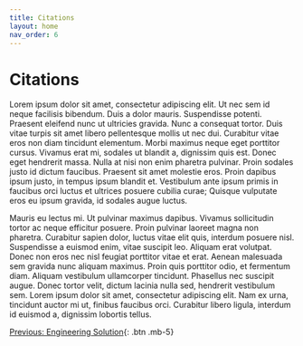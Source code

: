 ```yaml
---
title: Citations
layout: home
nav_order: 6
---
```

# Citations

Lorem ipsum dolor sit amet, consectetur adipiscing elit. Ut nec sem id neque facilisis bibendum. Duis a dolor mauris. Suspendisse potenti. Praesent eleifend nunc ut ultricies gravida. Nunc a consequat tortor. Duis vitae turpis sit amet libero pellentesque mollis ut nec dui. Curabitur vitae eros non diam tincidunt elementum. Morbi maximus neque eget porttitor cursus. Vivamus erat mi, sodales ut blandit a, dignissim quis est. Donec eget hendrerit massa. Nulla at nisi non enim pharetra pulvinar. Proin sodales justo id dictum faucibus. Praesent sit amet molestie eros. Proin dapibus ipsum justo, in tempus ipsum blandit et. Vestibulum ante ipsum primis in faucibus orci luctus et ultrices posuere cubilia curae; Quisque vulputate eros eu ipsum gravida, id sodales augue luctus.

Mauris eu lectus mi. Ut pulvinar maximus dapibus. Vivamus sollicitudin tortor ac neque efficitur posuere. Proin pulvinar laoreet magna non pharetra. Curabitur sapien dolor, luctus vitae elit quis, interdum posuere nisl. Suspendisse a euismod enim, vitae suscipit leo. Aliquam erat volutpat. Donec non eros nec nisl feugiat porttitor vitae et erat. Aenean malesuada sem gravida nunc aliquam maximus. Proin quis porttitor odio, et fermentum diam. Aliquam vestibulum ullamcorper tincidunt. Phasellus nec suscipit augue. Donec tortor velit, dictum lacinia nulla sed, hendrerit vestibulum sem. Lorem ipsum dolor sit amet, consectetur adipiscing elit. Nam ex urna, tincidunt auctor mi ut, finibus faucibus orci. Curabitur libero ligula, interdum id euismod a, dignissim lobortis tellus. 

[Previous: Engineering Solution](https://strongsand94191.github.io/project-site/engineeringsolution.html){: .btn .mb-5}
